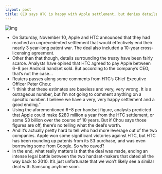 ```yaml
---
layout: post
title: CEO says HTC is happy with Apple settlement, but denies details
---
```

![img](http://media.idownloadblog.com/wp-content/uploads/2011/12/htc-phones.jpg)
* On Saturday, November 10, Apple and HTC announced that they had reached an unprecedented settlement that would effectively end their nearly 3 year-long patent war. The deal also included a 10-year cross-licensing agreement.
* Other than that though, details surrounding the treaty have been fairly scarce. Analysts have opined that HTC agreed to pay Apple between $6-$8 per Android handset sold. But according to the company’s CEO, that’s not the case…
* Reuters passes along some comments from HTC’s Chief Executive Officer Peter Chou:
* “I think that these estimates are baseless and very, very wrong. It is a outrageous number, but I’m not going to comment anything on a specific number. I believe we have a very, very happy settlement and a good ending.”
* Using the aforementioned $6-$8 per handset figure, analysts predicted that Apple could make $280 million a year from the HTC settlement, or some $3 billion over the course of 10 years. But if Chou says those figures are off, there’s no telling what the deal’s worth.
* And it’s actually pretty hard to tell who had more leverage out of the two companies. Apple won some significant victories against HTC, but HTC has been rounding up patents from its S3 purchase, and was even borrowing some from Google. So who caved?
* In the end, what really matters is that the deal was made, ending an intense legal battle between the two handset-makers that dated all the way back to 2010. It’s just unfortunate that we won’t likely see a similar deal with Samsung anytime soon.

